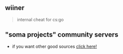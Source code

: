 ## wiiner
> internal cheat for cs:go

## "soma projects" community servers

- if you want other good sources [click here!](https://discord.gg/np3qN9sjCb)
